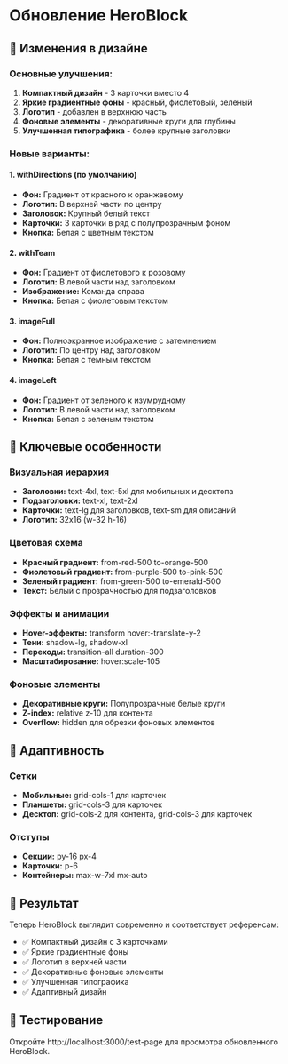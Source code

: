 # Обновление HeroBlock

## 🎨 Изменения в дизайне

### Основные улучшения:

1. **Компактный дизайн** - 3 карточки вместо 4
2. **Яркие градиентные фоны** - красный, фиолетовый, зеленый
3. **Логотип** - добавлен в верхнюю часть
4. **Фоновые элементы** - декоративные круги для глубины
5. **Улучшенная типографика** - более крупные заголовки

### Новые варианты:

#### 1. withDirections (по умолчанию)
- **Фон:** Градиент от красного к оранжевому
- **Логотип:** В верхней части по центру
- **Заголовок:** Крупный белый текст
- **Карточки:** 3 карточки в ряд с полупрозрачным фоном
- **Кнопка:** Белая с цветным текстом

#### 2. withTeam
- **Фон:** Градиент от фиолетового к розовому
- **Логотип:** В левой части над заголовком
- **Изображение:** Команда справа
- **Кнопка:** Белая с фиолетовым текстом

#### 3. imageFull
- **Фон:** Полноэкранное изображение с затемнением
- **Логотип:** По центру над заголовком
- **Кнопка:** Белая с темным текстом

#### 4. imageLeft
- **Фон:** Градиент от зеленого к изумрудному
- **Логотип:** В левой части над заголовком
- **Кнопка:** Белая с зеленым текстом

## 🎯 Ключевые особенности

### Визуальная иерархия
- **Заголовки:** text-4xl, text-5xl для мобильных и десктопа
- **Подзаголовки:** text-xl, text-2xl
- **Карточки:** text-lg для заголовков, text-sm для описаний
- **Логотип:** 32x16 (w-32 h-16)

### Цветовая схема
- **Красный градиент:** from-red-500 to-orange-500
- **Фиолетовый градиент:** from-purple-500 to-pink-500
- **Зеленый градиент:** from-green-500 to-emerald-500
- **Текст:** Белый с прозрачностью для подзаголовков

### Эффекты и анимации
- **Hover-эффекты:** transform hover:-translate-y-2
- **Тени:** shadow-lg, shadow-xl
- **Переходы:** transition-all duration-300
- **Масштабирование:** hover:scale-105

### Фоновые элементы
- **Декоративные круги:** Полупрозрачные белые круги
- **Z-index:** relative z-10 для контента
- **Overflow:** hidden для обрезки фоновых элементов

## 📱 Адаптивность

### Сетки
- **Мобильные:** grid-cols-1 для карточек
- **Планшеты:** grid-cols-3 для карточек
- **Десктоп:** grid-cols-2 для контента, grid-cols-3 для карточек

### Отступы
- **Секции:** py-16 px-4
- **Карточки:** p-6
- **Контейнеры:** max-w-7xl mx-auto

## 🚀 Результат

Теперь HeroBlock выглядит современно и соответствует референсам:
- ✅ Компактный дизайн с 3 карточками
- ✅ Яркие градиентные фоны
- ✅ Логотип в верхней части
- ✅ Декоративные фоновые элементы
- ✅ Улучшенная типографика
- ✅ Адаптивный дизайн

## 🔗 Тестирование

Откройте http://localhost:3000/test-page для просмотра обновленного HeroBlock.
